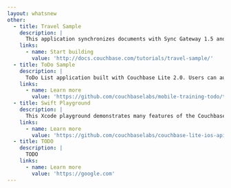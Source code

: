 ```yaml
---
layout: whatsnew
other:
  - title: Travel Sample
    description: |
      This application synchronizes documents with Sync Gateway 1.5 and Couchbase Server 5.0. Shared bucket access is enabled to allow web and mobile clients to perform the same operations on the bucket.
    links:
      - name: Start building
        value: 'http://docs.couchbase.com/tutorials/travel-sample/'
  - title: ToDo Sample
    description: |
      ToDo List application built with Couchbase Lite 2.0. Users can authenticate, create lists with tasks. Each task can have optional blob attached to it. Lists can be shared with multiple users.
    links:
      - name: Learn more
        value: 'https://github.com/couchbaselabs/mobile-training-todo/tree/feature/2.0'
  - title: Swift Playground
    description: |
      This Xcode playground demonstrates many features of the Couchbase Lite 2.0 API. And with the features of Xcode playgrounds, you can run the code sequentially and see results instantly within Xcode.
    links:
      - name: Learn more
        value: 'https://github.com/couchbaselabs/couchbase-lite-ios-api-playground'
  - title: TODO
    description: |
      TODO
    links:
      - name: Learn more
        value: 'https://google.com'
---
```


